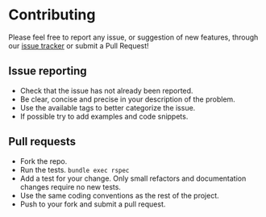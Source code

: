 # Contributing

Please feel free to report any issue, or suggestion of new features, through our [issue tracker][1] or submit a Pull Request!

## Issue reporting

* Check that the issue has not already been reported.
* Be clear, concise and precise in your description of the problem.
* Use the available tags to better categorize the issue.
* If possible try to add examples and code snippets.

## Pull requests

- Fork the repo.
- Run the tests. `bundle exec rspec`
- Add a test for your change. Only small refactors and documentation changes
require no new tests.
- Use the same coding conventions as the rest of the project.
- Push to your fork and submit a pull request.

[1]: https://github.com/ResultadosDigitais/feature_flagger/issues
